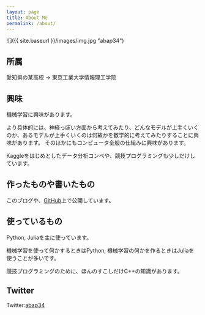```yaml
---
layout: page
title: About Me
permalink: /about/
---
```



![]({{ site.baseurl }}/images/img.jpg "abap34")

## 所属

愛知県の某高校 -> 東京工業大学情報理工学院

## 興味

機械学習に興味があります。

より具体的には、神経っぽい方面から考えてみたり、どんなモデルが上手くいくのか、あるモデルが上手くいくのは何故かを数学的に考えてみたりすることに興味があります。
そのほかにもコンピュータ全般の仕組みに興味があります。

Kaggleをはじめとしたデータ分析コンペや、競技プログラミングも少しだけしています。


## 作ったものや書いたもの

このブログや、[GitHub](https://github.com/abap34)上で公開しています。

## 使っているもの

Python, Juliaを主に使っています。

機械学習を使って何かするときはPython, 機械学習の何かを作るときはJuliaを使うことが多いです。

競技プログラミングのために、ほんのすこしだけC++の知識があります。

## Twitter

Twitter:[abap34](https://twitter.com/abap34)

